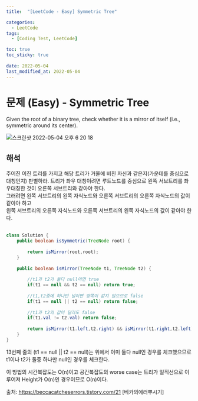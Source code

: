```yaml
---
title:  "[LeetCode - Easy] Symmetric Tree"

categories:
  - LeetCode
tags:
  - [Coding Test, LeetCode]

toc: true
toc_sticky: true
 
date: 2022-05-04
last_modified_at: 2022-05-04
---
```


# 문제 (Easy) - Symmetric Tree

Given the root of a binary tree, check whether it is a mirror of itself (i.e., symmetric around its center).
    
![스크린샷 2022-05-04 오후 6 20 18](https://user-images.githubusercontent.com/93639793/166654511-5bba295a-a6fb-4362-9385-89aab54f39e0.png)

## 해석
주어진 이진 트리를 가지고 해당 트리가 거울에 비친 자신과 같은지(가운데를 중심으로 대칭인지) 판별하라.
트리가 좌우 대칭이려면 루트노드를 중심으로 왼쪽 서브트리를 좌우대칭한 것이 오른쪽 서브트리와 같아야 한다.  
그러려면 왼쪽 서브트리의 왼쪽 자식노드와 오른쪽 서브트리의 오른쪽 자식노드의 값이 같아야 하고  
왼쪽 서브트리의 오른쪽 자식노드와 오른쪽 서브트리의 왼쪽 자식노드의 값이 같아야 한다.   
<br>   



```java
class Solution {
    public boolean isSymmetric(TreeNode root) {
        
        return isMirror(root,root);
    }
    
    public boolean isMirror(TreeNode t1, TreeNode t2) {
        
        //t1과 t2가 둘다 null이면 true
        if(t1 == null && t2 == null) return true;
        
        //t1,t2중에 하나만 널이면 양쪽이 같지 않으므로 false
        if(t1 == null || t2 == null) return false;
        
        //t1과 t2의 값이 달라도 false
        if(t1.val != t2.val) return false;
        
        return isMirror(t1.left,t2.right) && isMirror(t1.right,t2.left);
    }
}

```
13번째 줄의 (t1 == null || t2 == null)는 위에서 이미 둘다 null인 경우를 체크했으므로 t1이나 t2가 둘중 하나만 null인 경우를 체크한다.


이 방법의 시간복잡도는 O(n)이고 공간복잡도의 worse case는 트리가 일직선으로 이루어져 Height가 O(n)인 경우이므로 O(n)이다.

출처: https://beccacatcheserrors.tistory.com/21 [베카의에러뿌시기]
